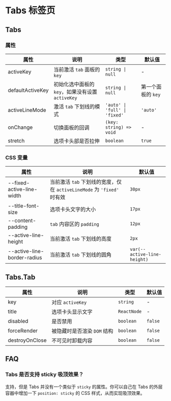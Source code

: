 # Tabs 标签页

<code src="./demos/demo1.tsx"></code>

<code src="./demos/demo2.tsx"></code>

<code src="./demos/demo3.tsx"></code>

<code src="./demos/demo4.tsx"></code>

## Tabs

### 属性

| 属性             | 说明                                             | 类型                          | 默认值             |
| ---------------- | ------------------------------------------------ | ----------------------------- | ------------------ |
| activeKey        | 当前激活 `tab` 面板的 `key`                      | `string \| null`              | -                  |
| defaultActiveKey | 初始化选中面板的 `key`，如果没有设置 `activeKey` | `string \| null`              | 第一个面板的 `key` |
| activeLineMode   | 激活 `tab` 下划线的模式                          | `'auto' \| 'full' \| 'fixed'` | `'auto'`           |
| onChange         | 切换面板的回调                                   | `(key: string) => void`       | -                  |
| stretch          | 选项卡头部是否拉伸                               | `boolean`                     | `true`             |

### CSS 变量

| 属性                        | 说明                                                                   | 默认值                      |
| --------------------------- | ---------------------------------------------------------------------- | --------------------------- |
| --fixed-active-line-width   | 当前激活 `tab` 下划线的宽度，仅在 `activeLineMode` 为 `'fixed'` 时有效 | `30px`                      |
| --title-font-size           | 选项卡头文字的大小                                                     | `17px`                      |
| --content-padding           | `tab` 内容区的 `padding`                                               | `12px`                      |
| --active-line-height        | 当前激活 `tab` 下划线的高度                                            | `2px`                       |
| --active-line-border-radius | 当前激活 `tab` 下划线的圆角                                            | `var(--active-line-height)` |

## Tabs.Tab

| 属性           | 说明                        | 类型        | 默认值  |
| -------------- | --------------------------- | ----------- | ------- |
| key            | 对应 `activeKey`            | `string`    | -       |
| title          | 选项卡头显示文字            | `ReactNode` | -       |
| disabled       | 是否禁用                    | `boolean`   | `false` |
| forceRender    | 被隐藏时是否渲染 `DOM` 结构 | `boolean`   | `false` |
| destroyOnClose | 不可见时卸载内容            | `boolean`   | `false` |

## FAQ

### Tabs 是否支持 sticky 吸顶效果？

支持，但是 Tabs 并没有一个类似于 `sticky` 的属性。你可以自己在 Tabs 的外层容器中增加一下 `position: sticky` 的 CSS 样式，从而实现吸顶效果。
